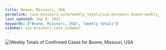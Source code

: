 ```yaml
---
title: Boone, Missouri, USA
permalink: /usa-missouri-cole/weekly_totals/usa-missouri-boone-weekly_totals.html
last_updated: Sep 9, 2021
keywords: ["Boone, Missouri, USA", "weekly totals"]
sidebar: usa-missouri-cole_sidebar
---
```


![Weekly Totals of Confirmed Cases for Boone, Missouri, USA](/covid_tracker/images/graphs/usa-missouri-boone-weekly_totals_graph.png)
